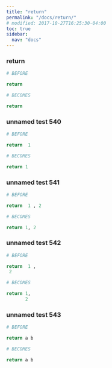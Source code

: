 ```yaml
---
title: "return"
permalink: "/docs/return/"
# modified: 2017-10-27T16:25:30-04:00
toc: true
sidebar:
  nav: "docs"
---
```

### return
```ruby
# BEFORE

return

```
```ruby
# BECOMES

return

```
### unnamed test 540
```ruby
# BEFORE

return  1

```
```ruby
# BECOMES

return 1

```
### unnamed test 541
```ruby
# BEFORE

return  1 , 2

```
```ruby
# BECOMES

return 1, 2

```
### unnamed test 542
```ruby
# BEFORE

return  1 , 
 2

```
```ruby
# BECOMES

return 1,
       2

```
### unnamed test 543
```ruby
# BEFORE

return a b

```
```ruby
# BECOMES

return a b
```

